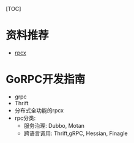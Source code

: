 [TOC]

# 资料推荐
- [rpcx](https://doc.rpcx.io/part1/quickstart.html)

# GoRPC开发指南
- grpc
- Thrift
- 分布式全功能的rpcx
- rpc分类: 
    - 服务治理: Dubbo, Motan
    - 跨语言调用: Thrift,gRPC, Hessian, Finagle

# 